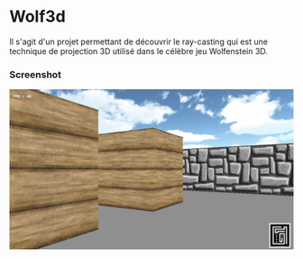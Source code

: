 # Wolf3d

Il s'agit d'un projet permettant de découvrir le ray-casting qui est une technique de projection 3D utilisé dans le célèbre jeu Wolfenstein 3D.

### Screenshot
![alt tag](/screenshots/overview.png)
